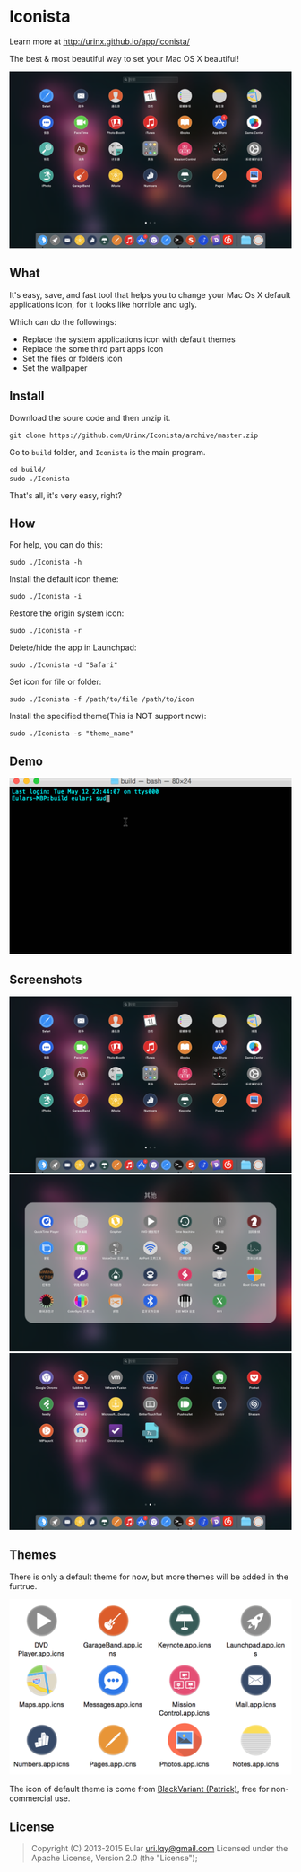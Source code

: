 # Iconista

Learn more at http://urinx.github.io/app/iconista/

The best & most beautiful way to set your Mac OS X beautiful!

![0](./screenshots/0.png)

What
----
It's easy, save, and fast tool that helps you to change your Mac Os X default applications icon, for it looks like horrible and ugly.

Which can do the followings:
* Replace the system applications icon with default themes
* Replace the some third part apps icon
* Set the files or folders icon
* Set the wallpaper

Install
-------
Download the soure code and then unzip it.
```
git clone https://github.com/Urinx/Iconista/archive/master.zip
```
Go to `build` folder, and `Iconista` is the main program.
```
cd build/
sudo ./Iconista
```
That's all, it's very easy, right?

How
---
For help, you can do this:
```
sudo ./Iconista -h
```
Install the default icon theme:
```
sudo ./Iconista -i
```
Restore the origin system icon:
```
sudo ./Iconista -r
```
Delete/hide the app in Launchpad:
```
sudo ./Iconista -d "Safari"
```
Set icon for file or folder:
```
sudo ./Iconista -f /path/to/file /path/to/icon
```
Install the specified theme(This is NOT support now):
```
sudo ./Iconista -s "theme_name"
```

Demo
----
![4](./screenshots/4.gif)

Screenshots
-----------
![0](./screenshots/0.png)
![1](./screenshots/1.png)
![2](./screenshots/2.png)

Themes
------
There is only a default theme for now, but more themes will be added in the furtrue.

![3](./screenshots/3.png)

The icon of default theme is come from [BlackVariant (Patrick)](http://blackvariant.deviantart.com), free for non-commercial use.

License
-------
> Copyright (C) 2013-2015 Eular <uri.lqy@gmail.com>
> Licensed under the Apache License, Version 2.0 (the "License");
